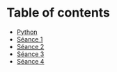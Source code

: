 # Table of contents

* [Python](README.md)
* [Séance 1](seance-1.md)
* [Séance 2](seance-2.md)
* [Séance 3](<seance-3 (1).md>)
* [Séance 4](seance4.md)

